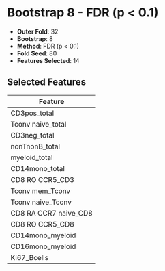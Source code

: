 # Bootstrap 8 - FDR (p < 0.1)

- **Outer Fold**: 32
- **Bootstrap**: 8
- **Method**: FDR (p < 0.1)
- **Fold Seed**: 80
- **Features Selected**: 14

## Selected Features

| Feature |
|---------|
| CD3pos_total |
| Tconv naive_total |
| CD3neg_total |
| nonTnonB_total |
| myeloid_total |
| CD14mono_total |
| CD8 RO CCR5_CD3 |
| Tconv mem_Tconv |
| Tconv naive_Tconv |
| CD8 RA CCR7 naive_CD8 |
| CD8 RO CCR5_CD8 |
| CD14mono_myeloid |
| CD16mono_myeloid |
| Ki67_Bcells |
